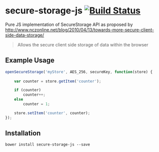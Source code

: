 secure-storage-js [![Build Status](https://travis-ci.org/bealearts/secure-storage-js.png?branch=master)](https://travis-ci.org/bealearts/secure-storage-js)
=================
Pure JS implementation of SecureStorage API as proposed by http://www.nczonline.net/blog/2010/04/13/towards-more-secure-client-side-data-storage/

> Allows the secure client side storage of data within the browser 

Example Usage
-------------

```js
openSecureStorage('myStore', AES_256, secureKey, function(store) {
	
	var counter = store.getItem('counter');

	if (counter)
		counter++;
	else
		counter = 1;

	store.setItem('counter', counter);
});
```

Installation
------------

```shell
bower install secure-storage-js --save
```    

